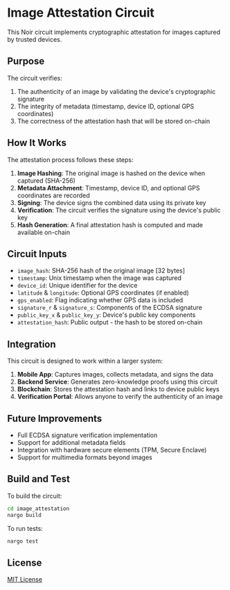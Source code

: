 # Image Attestation Circuit

This Noir circuit implements cryptographic attestation for images captured by trusted devices.

## Purpose

The circuit verifies:
1. The authenticity of an image by validating the device's cryptographic signature
2. The integrity of metadata (timestamp, device ID, optional GPS coordinates)
3. The correctness of the attestation hash that will be stored on-chain

## How It Works

The attestation process follows these steps:

1. **Image Hashing**: The original image is hashed on the device when captured (SHA-256)
2. **Metadata Attachment**: Timestamp, device ID, and optional GPS coordinates are recorded
3. **Signing**: The device signs the combined data using its private key
4. **Verification**: The circuit verifies the signature using the device's public key
5. **Hash Generation**: A final attestation hash is computed and made available on-chain

## Circuit Inputs

- `image_hash`: SHA-256 hash of the original image [32 bytes]
- `timestamp`: Unix timestamp when the image was captured
- `device_id`: Unique identifier for the device
- `latitude` & `longitude`: Optional GPS coordinates (if enabled)
- `gps_enabled`: Flag indicating whether GPS data is included
- `signature_r` & `signature_s`: Components of the ECDSA signature
- `public_key_x` & `public_key_y`: Device's public key components
- `attestation_hash`: Public output - the hash to be stored on-chain

## Integration

This circuit is designed to work within a larger system:

1. **Mobile App**: Captures images, collects metadata, and signs the data
2. **Backend Service**: Generates zero-knowledge proofs using this circuit
3. **Blockchain**: Stores the attestation hash and links to device public keys
4. **Verification Portal**: Allows anyone to verify the authenticity of an image

## Future Improvements

- Full ECDSA signature verification implementation
- Support for additional metadata fields
- Integration with hardware secure elements (TPM, Secure Enclave)
- Support for multimedia formats beyond images

## Build and Test

To build the circuit:

```bash
cd image_attestation
nargo build
```

To run tests:

```bash
nargo test
```

## License

[MIT License](LICENSE) 